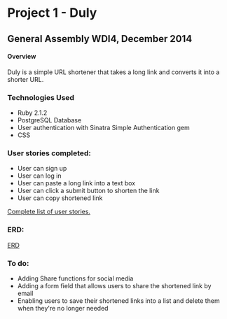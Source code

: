 <h1>Project 1 - Duly</h1>

<h2>General Assembly WDI4, December 2014</h2>

<h4>Overview</h4>
Duly is a simple URL shortener that takes a long link and converts it into a shorter URL.

<h3>Technologies Used</h3>
<ul>
<li>Ruby 2.1.2</li>
<li>PostgreSQL Database</li>
<li>User authentication with Sinatra Simple Authentication gem</li>
<li>CSS</li>
</ul>

<h3>User stories completed:</h3>
<ul>
<li>User can sign up</li>
<li>User can log in</li>
<li>User can paste a long link into a text box</li>
<li>User can click a submit button to shorten the link</li>
<li>User can copy shortened link</li>
</ul>

<a href="https://www.pivotaltracker.com/n/projects/1229904">Complete list of user stories.</a>

<h3>ERD:</h3>
<a href="https://www.gliffy.com/go/html5/6785895?app=1b5094b0-6042-11e2-bcfd-0800200c9a66">ERD</a>



<h3>To do:</h3>
<ul>
<li>Adding Share functions for social media</li>
<li>Adding a form field that allows users to share the shortened link by email</li>
<li>Enabling users to save their shortened links into a list and delete them when they're no longer needed</li>
</ul>
